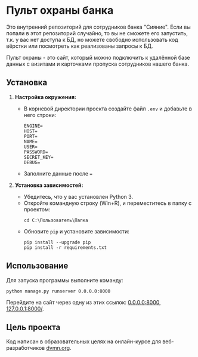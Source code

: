 # Пульт охраны банка

Это внутренний репозиторий для сотрудников банка "Сияние". Если вы попали в этот репозиторий случайно, то вы не сможете его запустить, т.к. у вас нет доступа к БД, но можете свободно использовать код вёрстки или посмотреть как реализованы запросы к БД.

Пульт охраны - это сайт, который можно подключить к удалённой базе данных с визитами и карточками пропуска сотрудников нашего банка.

## Установка

1. **Настройка окружения:**
   - В корневой директории проекта создайте файл `.env` и добавьте в него строки:
     ```
     ENGINE=
     HOST=
     PORT=
     NAME=
     USER=
     PASSWORD=
     SECRET_KEY=
     DEBUG=
     ```
   - Заполните данные после `=`

2. **Установка зависимостей:**
   - Убедитесь, что у вас установлен Python 3.
   - Откройте командную строку (Win+R), и переместитесь в папку с проектом:
     ```
     cd C:\Пользователь\Папка
     ```
   - Обновите `pip` и установите зависимости:
     ```
     pip install --upgrade pip
     pip install -r requirements.txt
     ```

## Использование

Для запуска программы выполните команду:
```
python manage.py runserver 0.0.0.0:8000
```
Перейдите на сайт через одну из этих ссылок: [0.0.0.0:8000](https://0.0.0.0:8000), [127.0.0.1:8000/](https://127.0.0.1:8000).

## Цель проекта

Код написан в образовательных целях на онлайн-курсе для веб-разработчиков [dvmn.org](https://dvmn.org/).